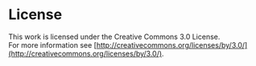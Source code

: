 License
=======

This work is licensed under the Creative Commons 3.0 License.  
For more information see [http://creativecommons.org/licenses/by/3.0/](http://creativecommons.org/licenses/by/3.0/).